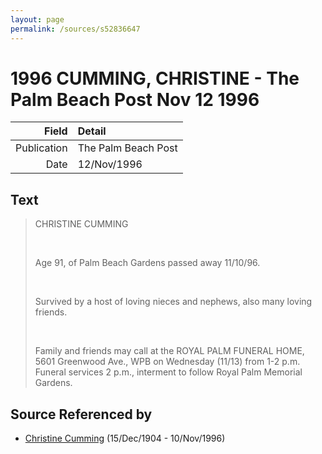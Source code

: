 ```yaml
---
layout: page
permalink: /sources/s52836647
---
```


# 1996 CUMMING, CHRISTINE - The Palm Beach Post Nov 12 1996

Field | Detail
---:|:---
Publication | The Palm Beach Post
Date | 12/Nov/1996

## Text

> CHRISTINE CUMMING
>
> <br/>
>
> Age 91, of Palm Beach Gardens passed away 11/10/96.
>
> <br/>
>
> Survived by a host of loving nieces and nephews, also many loving friends.
>
> <br/>
>
> Family and friends may call at the ROYAL PALM FUNERAL HOME, 5601 Greenwood Ave., WPB on Wednesday (11/13) from 1-2 p.m. Funeral services 2 p.m., interment to follow Royal Palm Memorial Gardens.
>

## Source Referenced by

* [Christine Cumming](../people/@24328630@-christine-cumming-b1904-12-15-d1996-11-10.md) (15/Dec/1904 - 10/Nov/1996)
